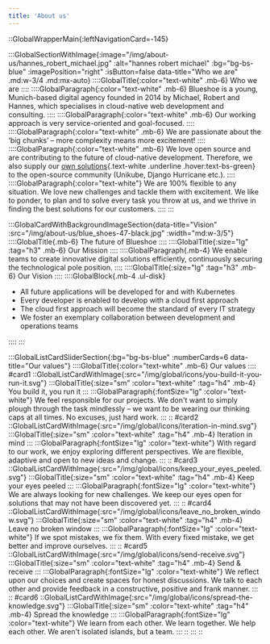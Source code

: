 ```yaml
---
title: 'About us'
---
```

::GlobalWrapperMain{:leftNavigationCard=-145}

:::GlobalSectionWithImage{:image="/img/about-us/hannes_robert_michael.jpg" :alt="hannes robert michael" :bg="bg-bs-blue" :imagePosition="right" :isButton=false data-title="Who we are" .md:w-3/4 .md:mx-auto}
::::GlobalTitle{:color="text-white" .mb-6}
Who we are
::::
::::GlobalParagraph{:color="text-white" .mb-6}
Blueshoe is a young, Munich-based digital agency founded in 2014 by Michael, Robert and Hannes, which specialises in cloud-native web development and consulting.
::::
::::GlobalParagraph{:color="text-white" .mb-6}
Our working approach is very service-oriented and goal-focused.
::::
::::GlobalParagraph{:color="text-white" .mb-6}
We are passionate about the ‘big chunks’ – more complexity means more excitement!
::::
::::GlobalParagraph{:color="text-white" .mb-6}
We love open source and are contributing to the future of cloud-native development. Therefore, we also supply our [own solutions](/products){.text-white .underline .hover:text-bs-green} to the open-source community (Unikube, Django Hurricane etc.).
::::
::::GlobalParagraph{:color="text-white"}
We are 100% flexible to any situation. We love new challenges and tackle them with excitement. We like to ponder, to plan and to solve every task you throw at us, and we thrive in finding the best solutions for our customers.
::::
:::

:::GlobalCardWithBackgroundImageSection{data-title="Vision" :src="/img/about-us/blue_shoes-47-black.jpg" :width="md:w-3/5"}
::::GlobalTitle{.mb-6}
The future of Blueshoe
::::
::::GlobalTitle{:size="lg" :tag="h3" .mb-6}
Our Mission
::::
::::GlobalParagraph{.mb-4}
We enable teams to create innovative digital solutions efficiently, continuously securing the technological pole position.
::::
::::GlobalTitle{:size="lg" :tag="h3" .mb-6}
Our Vision
::::
::::GlobalBlock{.mb-4 .ul-disk}
- All future applications will be developed for and with Kubernetes
- Every developer is enabled to develop with a cloud first approach
- The cloud first approach will become the standard of every IT strategy
- We foster an exemplary collaboration between development and operations teams

::::
:::

:::GlobalListCardSliderSection{:bg="bg-bs-blue" :numberCards=6 data-title="Our values"}
::::GlobalTitle{:color="text-white" .mb-6}
Our values
::::
#card1
::GlobalListCardWithImage{:src="/img/global/icons/you-build-it-you-run-it.svg"}
:::GlobalTitle{:size="sm" :color="text-white" :tag="h4" .mb-4}
You build it, you run it
:::
:::GlobalParagraph{:fontSize="lg"  :color="text-white"}
We feel responsible for our projects. We don't want to simply plough through the task mindlessly – we want to be wearing our thinking caps at all times. No excuses, just hard work.
:::
::
#card2
::GlobalListCardWithImage{:src="/img/global/icons/iteration-in-mind.svg"}
:::GlobalTitle{:size="sm" :color="text-white" :tag="h4" .mb-4}
Iteration in mind
:::
:::GlobalParagraph{:fontSize="lg"  :color="text-white"}
With regard to our work, we enjoy exploring different perspectives. We are flexible, adaptive and open to new ideas and change.
:::
::
#card3
::GlobalListCardWithImage{:src="/img/global/icons/keep_your_eyes_peeled.svg"}
:::GlobalTitle{:size="sm" :color="text-white" :tag="h4" .mb-4}
Keep your eyes peeled
:::
:::GlobalParagraph{:fontSize="lg"  :color="text-white"}
We are always looking for new challenges. We keep our eyes open for solutions that may not have been discovered yet.
:::
::
#card4
::GlobalListCardWithImage{:src="/img/global/icons/leave_no_broken_window.svg"}
:::GlobalTitle{:size="sm" :color="text-white" :tag="h4" .mb-4}
Leave no broken window
:::
:::GlobalParagraph{:fontSize="lg"  :color="text-white"}
If we spot mistakes, we fix them. With every fixed mistake, we get better and improve ourselves.
:::
::
#card5
::GlobalListCardWithImage{:src="/img/global/icons/send-receive.svg"}
:::GlobalTitle{:size="sm" :color="text-white" :tag="h4" .mb-4}
Send & receive
:::
:::GlobalParagraph{:fontSize="lg"  :color="text-white"}
We reflect upon our choices and create spaces for honest discussions. We talk to each other and provide feedback in a constructive, positive and frank manner.
:::
::
#card6
::GlobalListCardWithImage{:src="/img/global/icons/spread-the-knowledge.svg"}
:::GlobalTitle{:size="sm" :color="text-white" :tag="h4" .mb-4}
Spread the knowledge
:::
:::GlobalParagraph{:fontSize="lg"  :color="text-white"}
We learn from each other. We learn together. We help each other. We aren't isolated islands, but a team.
:::
::
:::
::